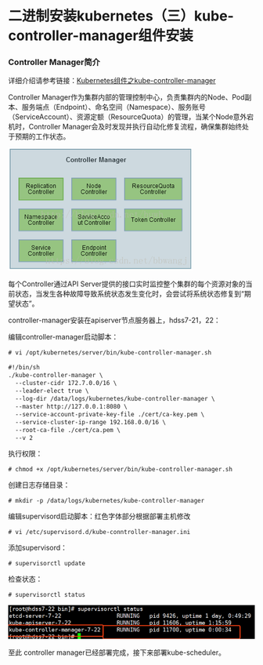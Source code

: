 # 二进制安装kubernetes（三）kube-controller-manager组件安装

### Controller Manager简介

详细介绍请参考链接：[Kubernetes组件之kube-controller-manager](https://blog.csdn.net/bbwangj/article/details/82557705)

Controller  Manager作为集群内部的管理控制中心，负责集群内的Node、Pod副本、服务端点（Endpoint）、命名空间（Namespace）、服务账号（ServiceAccount）、资源定额（ResourceQuota）的管理，当某个Node意外宕机时，Controller Manager会及时发现并执行自动化修复流程，确保集群始终处于预期的工作状态。

![img](二进制安装kubernetes（三）kube-controller-manager组件安装.assets\1034759-20191113170548235-2063928773.png)

 

 

 每个Controller通过API Server提供的接口实时监控整个集群的每个资源对象的当前状态，当发生各种故障导致系统状态发生变化时，会尝试将系统状态修复到“期望状态”。

 

controller-manager安装在apiserver节点服务器上，hdss7-21，22：

编辑controller-manager启动脚本：

```
# vi /opt/kubernetes/server/bin/kube-controller-manager.sh
```



```
#!/bin/sh
./kube-controller-manager \
  --cluster-cidr 172.7.0.0/16 \
  --leader-elect true \
  --log-dir /data/logs/kubernetes/kube-controller-manager \
  --master http://127.0.0.1:8080 \
  --service-account-private-key-file ./cert/ca-key.pem \
  --service-cluster-ip-range 192.168.0.0/16 \
  --root-ca-file ./cert/ca.pem \
  --v 2
```



执行权限：

```
# chmod +x /opt/kubernetes/server/bin/kube-controller-manager.sh
```

创建日志存储目录：

```
# mkdir -p /data/logs/kubernetes/kube-controller-manager
```

编辑supervisord启动脚本：红色字体部分根据部署主机修改

```
# vi /etc/supervisord.d/kube-conntroller-manager.ini
```



添加supervisord：

```
# supervisorctl update
```

检查状态：

```
# supervisorctl status
```

![img](二进制安装kubernetes（三）kube-controller-manager组件安装.assets/1034759-20191113172600977-1718819197.png)

 

 

至此 controller manager已经部署完成，接下来部署kube-scheduler。